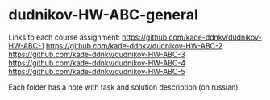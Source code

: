# dudnikov-HW-ABC-general

Links to each course assignment:
https://github.com/kade-ddnkv/dudnikov-HW-ABC-1
https://github.com/kade-ddnkv/dudnikov-HW-ABC-2
https://github.com/kade-ddnkv/dudnikov-HW-ABC-3
https://github.com/kade-ddnkv/dudnikov-HW-ABC-4
https://github.com/kade-ddnkv/dudnikov-HW-ABC-5

Each folder has a note with task and solution description (on russian).
